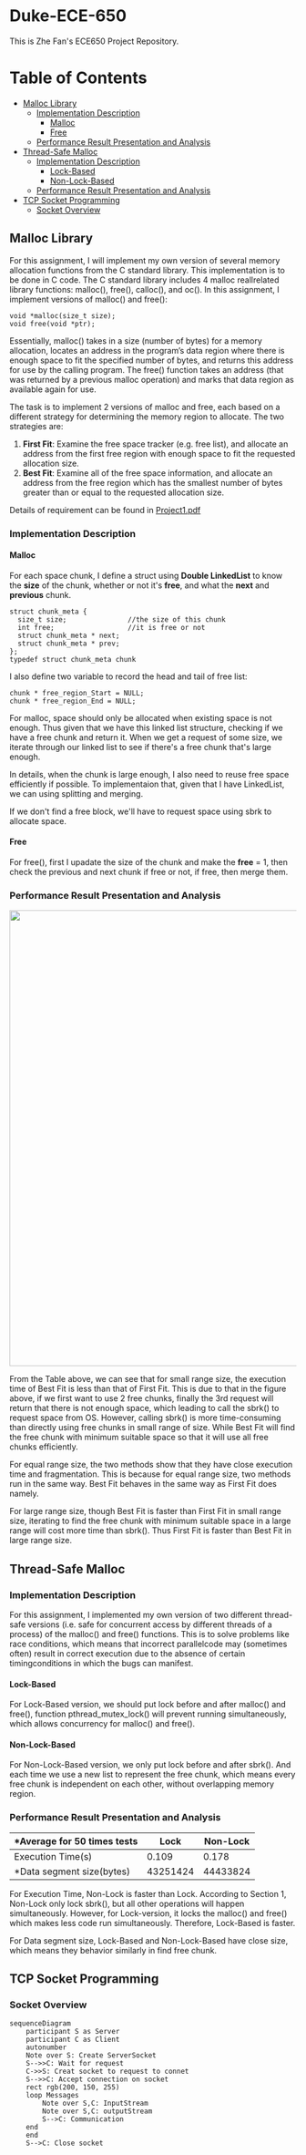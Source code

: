 # Duke-ECE-650

This is Zhe Fan's ECE650 Project Repository.

# Table of Contents

- [Malloc Library](#Malloc-Library)
  - [Implementation Description](#Implementation-Description)
    - [Malloc](#Malloc)
    - [Free](#Free)
  - [Performance Result Presentation and Analysis](#Performance-Result-Presentation-and-Analysis)
- [Thread-Safe Malloc](#Thread-Safe-Malloc)
  - [Implementation Description](#Implementation-Description-1)
    - [Lock-Based](#Lock-Based)
    - [Non-Lock-Based](#Non-Lock-Based)
  - [Performance Result Presentation and Analysis](#Performance-Result-Presentation-and-Analysis-1)
- [TCP Socket Programming](#TCP-Socket-Programming)
  - [Socket Overview](#Socket-Overview)
## Malloc Library

For this assignment, I will implement my own version of several memory allocation functions from the C standard library. This implementation is to be done in C code. The C standard library includes 4 malloc reallrelated library functions: malloc(), free(), calloc(), and oc(). In this assignment, I implement versions of malloc() and free(): 
```
void *malloc(size_t size); 
void free(void *ptr); 
```
Essentially, malloc() takes in a size (number of bytes) for a memory allocation, locates an address in the program’s data region where there is enough space to fit the specified number of bytes, and returns this address for use by the calling program. 
The free() function takes an address (that was returned by a previous malloc operation) and marks that data region as available again for use.

The task is to implement 2 versions of malloc and free, each based on a different strategy for
determining the memory region to allocate. The two strategies are:
1. **First Fit**: Examine the free space tracker (e.g. free list), and allocate an address from
the first free region with enough space to fit the requested allocation size.
2. **Best Fit**: Examine all of the free space information, and allocate an address from the
free region which has the smallest number of bytes greater than or equal to the
requested allocation size.

Details of requirement can be found in [Project1.pdf](Project_1_Malloc_Library/Project1.pdf)

### Implementation Description

#### Malloc

  For each space chunk, I define a struct using **Double LinkedList** to know the **size** of the chunk, whether or not it's **free**, and what the **next** and **previous** chunk.
  
```
struct chunk_meta {
  size_t size;               //the size of this chunk
  int free;                  //it is free or not
  struct chunk_meta * next;
  struct chunk_meta * prev;
};
typedef struct chunk_meta chunk
```
  
  I also define two variable to record the head and tail of free list:
  
```
chunk * free_region_Start = NULL;
chunk * free_region_End = NULL;
```
  
  For malloc, space should only be allocated when existing space is not enough. Thus given that we have this linked list structure, checking if we have a free chunk and return it. When we get a request of some size, we iterate through our linked list to see if there's a free chunk that's large enough.

 In details, when the chunk is large enough, I also need to reuse free space efficiently if possible. To implementaion that, given that I have LinkedList, we can using splitting and merging.
 
If we don't find a free block, we'll have to request space using sbrk to allocate space.

#### Free

For free(), first I upadate the size of the chunk and make the **free** = 1, then check the previous and next chunk if free or not, if free, then merge them.

### Performance Result Presentation and Analysis

<img src="https://user-images.githubusercontent.com/73271231/214691154-acdcb645-d944-4cda-a1bd-86cf6ab95125.png" width="800"/>

From the Table above, we can see that for small range size, the execution time of Best Fit is less than that of First Fit. This is due to that in the figure above, if we first want to use 2 free chunks, finally the 3rd request will return that there is not enough space, which leading to call the sbrk() to request space from OS. However, calling sbrk() is more time-consuming than directly using free chunks in small range of size. While Best Fit will find the free chunk with minimum suitable space so that it will use all free chunks efficiently.

For equal range size, the two methods show that they have close execution time and fragmentation. This is because for equal range size, two methods run in the same way. Best Fit behaves in the same way as First Fit does namely.

For large range size, though Best Fit is faster than First Fit in small range size, iterating to find the free chunk with minimum suitable space in a large range will cost more time than sbrk(). Thus First Fit is faster than Best Fit in large range size.

## Thread-Safe Malloc

### Implementation Description

For this assignment, I implemented my own version of two different thread-safe versions (i.e. safe for concurrent access by different threads of a process) of the malloc() and free() functions. This is to solve problems like race conditions, which means that incorrect parallelcode may (sometimes often) result in correct execution due to the absence of certain timingconditions in which the bugs can manifest.

#### Lock-Based
For Lock-Based version, we should put lock before and after malloc() and free(), function pthread\_mutex\_lock() will prevent running simultaneously, which allows concurrency for malloc() and free().

#### Non-Lock-Based
For Non-Lock-Based version, we only put lock before and after sbrk(). And each time we use a new list to represent the free chunk, which means every free chunk is independent on each other, without overlapping memory region.

### Performance Result Presentation and Analysis

| *Average for 50 times tests|    Lock     | Non-Lock |
| --| ----------- | ----- |
| Execution Time(s) | 0.109     | 0.178  |
| *Data segment size(bytes)| 43251424 | 44433824 |


For Execution Time, Non-Lock is faster than Lock. According to Section 1, Non-Lock only lock sbrk(), but all other operations will happen simultaneously. However, for Lock-version, it locks the malloc() and free() which makes less code run simultaneously. Therefore, Lock-Based is faster.
	
For Data segment size, Lock-Based and Non-Lock-Based have close size, which means they behavior similarly in find free chunk.

## TCP Socket Programming

### Socket Overview

```mermaid
sequenceDiagram
    participant S as Server
    participant C as Client
    autonumber
    Note over S: Create ServerSocket
    S-->>C: Wait for request
    C->>S: Creat socket to request to connet
    S-->>C: Accept connection on socket
    rect rgb(200, 150, 255)
    loop Messages
        Note over S,C: InputStream
        Note over S,C: outputStream
        S-->C: Communication
    end
    end
    S-->C: Close socket
```
